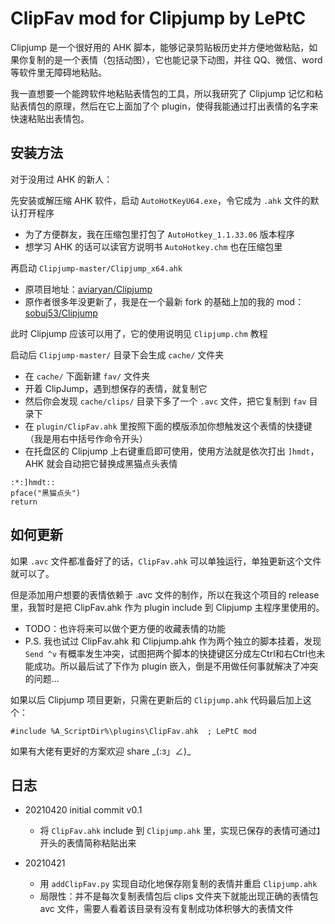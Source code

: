 
# ClipFav mod for Clipjump by LePtC

Clipjump 是一个很好用的 AHK 脚本，能够记录剪贴板历史并方便地做粘贴，如果你复制的是一个表情（包括动图），它也能记录下动图，并往 QQ、微信、word 等软件里无障碍地粘贴。

我一直想要一个能跨软件地粘贴表情包的工具，所以我研究了 Clipjump 记忆和粘贴表情包的原理，然后在它上面加了个 plugin，使得我能通过打出表情的名字来快速粘贴出表情包。


## 安装方法

对于没用过 AHK 的新人：

先安装或解压缩 AHK 软件，启动 `AutoHotKeyU64.exe`，令它成为 `.ahk` 文件的默认打开程序

- 为了方便群友，我在压缩包里打包了 `AutoHotkey_1.1.33.06` 版本程序
- 想学习 AHK 的话可以读官方说明书 `AutoHotkey.chm` 也在压缩包里

再启动 `Clipjump-master/Clipjump_x64.ahk`

- 原项目地址：[aviaryan/Clipjump](https://github.com/aviaryan/Clipjump)
- 原作者很多年没更新了，我是在一个最新 fork 的基础上加的我的 mod：[sobuj53/Clipjump](https://github.com/sobuj53/Clipjump)

此时 Clipjump 应该可以用了，它的使用说明见 `Clipjump.chm` 教程

启动后 `Clipjump-master/` 目录下会生成 `cache/` 文件夹

- 在 `cache/` 下面新建 `fav/` 文件夹
- 开着 ClipJump，遇到想保存的表情，就复制它
- 然后你会发现 `cache/clips/` 目录下多了一个 `.avc` 文件，把它复制到 `fav` 目录下
- 在 `plugin/ClipFav.ahk` 里按照下面的模版添加你想触发这个表情的快捷键（我是用右中括号作命令开头）
- 在托盘区的 Clipjump 上右键重启即可使用，使用方法就是依次打出 `]hmdt`，AHK 就会自动把它替换成黑猫点头表情

```
:*:]hmdt::
pface("黑猫点头")
return
```


## 如何更新

如果 `.avc` 文件都准备好了的话，`ClipFav.ahk` 可以单独运行，单独更新这个文件就可以了。

但是添加用户想要的表情依赖于 .avc 文件的制作，所以在我这个项目的 release 里，我暂时是把 ClipFav.ahk 作为 plugin include 到 Clipjump 主程序里使用的。

- TODO：也许将来可以做个更方便的收藏表情的功能
- P.S. 我也试过 ClipFav.ahk 和 Clipjump.ahk 作为两个独立的脚本挂着，发现 `Send ^v` 有概率发生冲突，试图把两个脚本的快捷键区分成左Ctrl和右Ctrl也未能成功。所以最后试了下作为 plugin 嵌入，倒是不用做任何事就解决了冲突的问题…

如果以后 Clipjump 项目更新，只需在更新后的 `Clipjump.ahk` 代码最后加上这个：

```
#include %A_ScriptDir%\plugins\ClipFav.ahk  ; LePtC mod
```

如果有大佬有更好的方案欢迎 share \_(:з」∠)\_


## 日志

- 20210420 initial commit v0.1
    - 将 `ClipFav.ahk` include 到 `Clipjump.ahk` 里，实现已保存的表情可通过`】`开头的表情简称粘贴出来

- 20210421
    - 用 `addClipFav.py` 实现自动化地保存刚复制的表情并重启 `Clipjump.ahk`
    - 局限性：并不是每次复制表情包后 clips 文件夹下就能出现正确的表情包 avc 文件，需要人看着该目录有没有复制成功体积够大的表情文件




